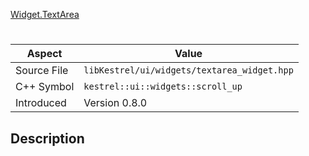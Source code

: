 [Widget.TextArea](index.md)
# 
| Aspect | Value |
| --- | --- |
| Source File | `libKestrel/ui/widgets/textarea_widget.hpp` |
| C++ Symbol | `kestrel::ui::widgets::scroll_up` |
| Introduced | Version 0.8.0 |
## Description
